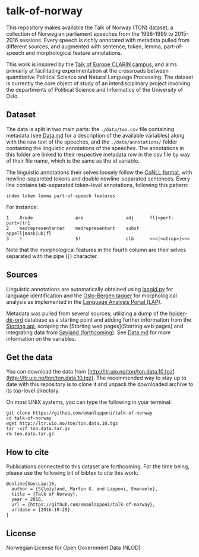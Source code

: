 # talk-of-norway

This repository makes available the Talk of Norway (TON) dataset, a collection of Norwegian parliament speeches from the 1998-1999 to 2015-2016 sessions. Every speech is richly annotated with metadata pulled from different sources, and augmented with sentence, token, lemma, part-of-speech and morphological feature annotations.

This work is inspired by the [Talk of Europe CLARIN campus](http://www.talkofeurope.eu/), and aims primarily at facilitating experimentation at the crossroads between quantitative Political Science and Natural Language Processing. The dataset is currently the core object of study of an interdisciplinary project involving the departments of Political Science and Informatics of the University of Oslo.

## Dataset

The data is split in two main parts: the `./data/ton.csv` file containing metadata (see [Data.md](Data.md) for a description of the available variables) along with the raw text of the speeches, and the `./data/annotations/` folder containing the linguistic annotations of the speeches. The annotations in this folder are linked to their respective metadata row in the csv file by way of their file name, which is the same as the id variable.

The linguistic annotations their selves loosely follow the [CoNLL format](http://universaldependencies.org/format.html), with newline-separeted tokens and double newline-separated sentences. Every line contains tab-separated token-level annotations, following this pattern:

`index token lemma part-of-speech features`

For instance:

```
1    Ærede                ære                adj      fl|<perf-part>|tr1
2    medrepresentanter    medrepresentant    subst    appell|mask|ub|fl
3    !                    $!                 clb      <<<|<utrop>|<<<
```
Note that the morphological features in the fourth column are their selves separated with the pipe (`|`) character.

## Sources

Linguistic annotations are automatically obtained using [langid.py](https://github.com/saffsd/langid.py) for language identification and the [Oslo-Bergen tagger](https://github.com/noklesta/The-Oslo-Bergen-Tagger) for morphological analysis as implemented in the [Language Analysis Portal (LAP)](https://lap.clarino.uio.nohttps://lap.clarino.uio.no).

Metadata was pulled from several sources, utilizing a dump of the [holder-de-ord](https://www.holderdeord.no/portal) database as a starting point and adding further information from the [Storting api](https://data.stortinget.no/), scraping the [Storting web pages](Storting web pages) and integrating data from [Søyland (forthcoming)](https://github.com/martigso/ministersNor).
See [Data.md](Data.md) for more information on the variables.

## Get the data

You can download the data from [http://ltr.uio.no/ton/ton.data.10.tgz](http://ltr.uio.no/ton/ton.data.10.tgz). The recommended way to stay up to date with this repository is to clone it and unpack the downloaded archive to its top-level directory.

On most UNIX systems, you can type the following in your terminal:
```
git clone https://github.com/emanlapponi/talk-of-norway
cd talk-of-norway
wget http://ltr.uio.no/ton/ton.data.10.tgz
tar -xzf ton.data.tar.gz
rm ton.data.tar.gz
```

## How to cite

Publications connected to this dataset are forthcoming. For the time being, please use the following bit of bibtex to cite this work:

```
@online{Soy:Lap:16,
  author = {S{\o}yland, Martin G. and Lapponi, Emanuele},
  title = {Talk of Norway},
  year = 2016,
  url = {https://github.com/emanlapponi/talk-of-norway},
  urldate = {2016-10-29}
}
```

## License

Norwegian License for Open Government Data (NLOD)

